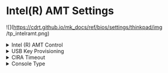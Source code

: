 # Intel(R) AMT Settings #
![](https://cdrt.github.io/mk_docs/ref/bios/settings/thinkpad/img
   /tp_intelramt.png)

<details><summary>Intel (R) AMT Control</summary>

Whether to enable Intel (R) Active Management Technology Control.

Possible options:

1.	**Enabled** - Default.
2.	Disabled
3.	Permanently Disabled

!!! info ""
    `Permanently Disabled` can be selected only once and permanently turns off Intel (R) ATM Control (cannot be reenabled). 

!!! info ""
    Additional confirmation for this action will be required because it cannot be undone.

| WMI Setting name | Values | Locked by SVP | AMD/Intel |
|:---|:---|:---|:---|
| AMTControl | Disable, Enable | No | Intel |

</details>

<details><summary>USB Key Provisioning</summary>

Whether to enable USB Key Provisioning.

!!! info ""
    Active only when ‘Intel (R) ATM Control’ has value ‘Enabled’.

Possible options:

1.	**Off** - Default.
2.	On

| WMI Setting name | Values | Locked by SVP | AMD/Intel |
|:---|:---|:---|:---|
| USBKeyProvisioning | Disable, Enable | Yes | Intel |

</details>

<details><summary>CIRA Timeout</summary>

Define timeout for Client Initiated Remote Access connection to be established.

!!! info ""
    The value is in seconds and can be varied from 1 to 254.

!!! info ""
    0 and 255 have the following special meanings: <br> **0** - use the default timeout of 60 seconds. Default.<br> 255 - wait until the connection succeeds.

</details>

<details><summary>Console Type</summary>

Select console type.

Possible options:

1.	**VT100+** - Adds function keys F5 to F14. Default.
2.	VT100 
3.	VT-UTF8 - Adds function key F8
4.	PC ANSI

!!! info ""
     This console type must match the Intel AMT remote console.

</details>
